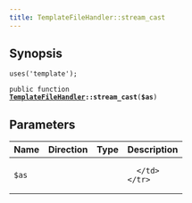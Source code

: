 ```yaml
---
title: TemplateFileHandler::stream_cast
---
```


## Synopsis

<code>uses('template');</code>

<code>public function <b><a href="TemplateFileHandler">TemplateFileHandler</a>::stream_cast</b>(<b>$as</b>)</code>

## Parameters

<table>
  <thead>
    <tr>
      <th>Name</th>
      <th>Direction</th>
      <th>Type</th>
      <th>Description</th>
    </tr>
  </thead>
  <tbody>
    <tr>
      <td><code>$as</code>
      <td><i></i></td>
      <td></td>
      <td>

      </td>
    </tr>
  </tbody>
</table>

